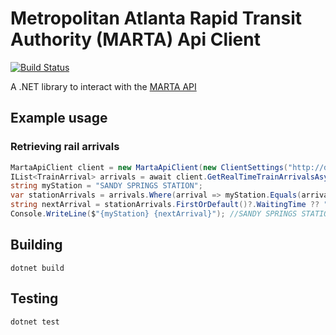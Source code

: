 # Metropolitan Atlanta Rapid Transit Authority (MARTA) Api Client 
[![Build Status](https://travis-ci.org/syncromatics/Syncromatics.Clients.Marta.svg?branch=feature%2Fenable-travis-builds)](https://travis-ci.org/syncromatics/Syncromatics.Clients.Marta)

A .NET library to interact with the [MARTA API](http://www.itsmarta.com/app-developer-resources.aspx)

## Example usage

### Retrieving rail arrivals

```c#
MartaApiClient client = new MartaApiClient(new ClientSettings("http://developer.itsmarta.com", "fake-api-key"));
IList<TrainArrival> arrivals = await client.GetRealTimeTrainArrivalsAsync();
string myStation = "SANDY SPRINGS STATION";
var stationArrivals = arrivals.Where(arrival => myStation.Equals(arrival.Station, StringComparison.InvariantCultureIgnoreCase));
string nextArrival = stationArrivals.FirstOrDefault()?.WaitingTime ?? "unknown";
Console.WriteLine($"{myStation} {nextArrival}"); //SANDY SPRINGS STATION 9 min
```

## Building
```
dotnet build
```

## Testing
```
dotnet test
```
